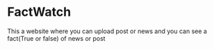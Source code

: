 # FactWatch
 This a website where you can upload post or news and you can see a fact(True or false) of news or post
